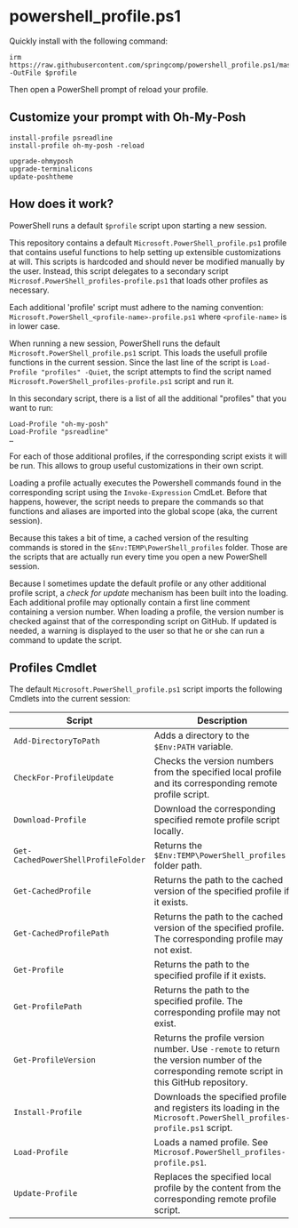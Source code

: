 # powershell_profile.ps1

Quickly install with the following command:

```pwsh
irm https://raw.githubusercontent.com/springcomp/powershell_profile.ps1/master/Microsoft.PowerShell_profile.ps1 -OutFile $profile
```

Then open a PowerShell prompt of reload your profile.

## Customize your prompt with Oh-My-Posh

```pwsh
install-profile psreadline
install-profile oh-my-posh -reload

upgrade-ohmyposh
upgrade-terminalicons
update-poshtheme
```

## How does it work?

PowerShell runs a default `$profile` script upon starting a new session.

This repository contains a default `Microsoft.PowerShell_profile.ps1` profile that contains useful functions to help setting up extensible customizations at will. This scripts is hardcoded and should never be modified manually by the user. Instead, this script delegates to a secondary script `Microsof.PowerShell_profiles-profile.ps1` that loads other profiles as necessary.

Each additional 'profile' script must adhere to the naming convention: `Microsoft.PowerShell_<profile-name>-profile.ps1` where `<profile-name>` is in lower case.

When running a new session, PowerShell runs the default `Microsoft.PowerShell_profile.ps1` script. This loads the usefull profile functions in the current session. Since the last line of the script is `Load-Profile "profiles" -Quiet`, the script attempts to find the script named `Microsoft.PowerShell_profiles-profile.ps1` script and run it.

In this secondary script, there is a list of all the additional "profiles" that you want to run:

```pwsh
Load-Profile "oh-my-posh"
Load-Profile "psreadline"
…
```

For each of those additional profiles, if the corresponding script exists it will be run. This allows to group useful customizations in their own script.

Loading a profile actually executes the Powershell commands found in the corresponding script using the `Invoke-Expression` CmdLet. Before that happens, however, the script needs to prepare the commands so that functions and aliases are imported into the global scope (aka, the current session).

Because this takes a bit of time, a cached version of the resulting commands is stored in the `$Env:TEMP\PowerShell_profiles` folder. Those are the scripts that are actually run every time you open a new PowerShell session.

Because I sometimes update the default profile or any other additional profile script, a _check for update_ mechanism has been built into the loading. Each additional profile may optionally contain a first line comment containing a version number. When loading a profile, the version number is checked against that of the corresponding script on GitHub. If updated is needed, a warning is displayed to the user so that he or she can run a command to update the script.

## Profiles Cmdlet

The default `Microsoft.PowerShell_profile.ps1` script imports the following Cmdlets into the current session:

|Script|Description|
|---|---|
|`Add-DirectoryToPath`|Adds a directory to the `$Env:PATH` variable.|
|`CheckFor-ProfileUpdate`|Checks the version numbers from the specified local profile and its corresponding remote profile script.|
|`Download-Profile`|Download the corresponding specified remote profile script locally.|
|`Get-CachedPowerShellProfileFolder`|Returns the `$Env:TEMP\PowerShell_profiles` folder path.|
|`Get-CachedProfile`|Returns the path to the cached version of the specified profile if it exists.|
|`Get-CachedProfilePath`|Returns the path to the cached version of the specified profile. The corresponding profile may not exist.|
|`Get-Profile`|Returns the path to the specified profile if it exists.|
|`Get-ProfilePath`|Returns the path to the specified profile. The corresponding profile may not exist.|
|`Get-ProfileVersion`|Returns the profile version number. Use `-remote` to return the version number of the corresponding remote script in this GitHub repository.|
|`Install-Profile`|Downloads the specified profile and registers its loading in the `Microsoft.PowerShell_profiles-profile.ps1` script.|
|`Load-Profile`|Loads a named profile. See `Microsof.PowerShell_profiles-profile.ps1`.|
|`Update-Profile`|Replaces the specified local profile by the content from the corresponding remote profile script.|